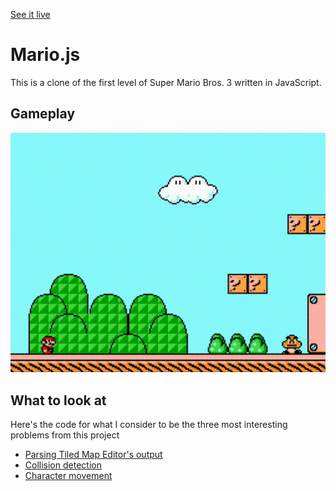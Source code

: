 [See it live](https://mario.js.jeremiahkellick.com/)

# Mario.js

This is a clone of the first level of Super Mario Bros. 3 written in JavaScript.

## Gameplay

![Gameplay](readme-gifs/gameplay.gif)

## What to look at

Here's the code for what I consider to be the three most interesting problems
from this project

- [Parsing Tiled Map Editor's output](src/game-objects/loadTilemap.js)
- [Collision detection](src/components/Collider.js)
- [Character movement](src/components/Movement.js)

